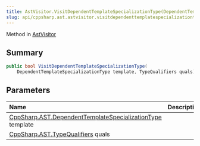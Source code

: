 ```yaml
---
title: AstVisitor.VisitDependentTemplateSpecializationType(DependentTemplateSpecializationType,TypeQualifiers)
slug: api/cppsharp.ast.astvisitor.visitdependenttemplatespecializationtype
---
```

Method in [AstVisitor](/api/cppsharp/ast/astvisitor)

## Summary



```csharp
public bool VisitDependentTemplateSpecializationType(
    DependentTemplateSpecializationType template, TypeQualifiers quals)
```

## Parameters

|Name|Description|
|:---|:---|
|[CppSharp.AST.DependentTemplateSpecializationType](/api/cppsharp/ast/dependenttemplatespecializationtype) template||
|[CppSharp.AST.TypeQualifiers](/api/cppsharp/ast/typequalifiers) quals||


